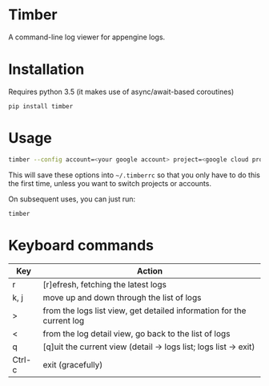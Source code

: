 # Timber

 A command-line log viewer for appengine logs.

# Installation

Requires python 3.5 (it makes use of async/await-based coroutines)

`pip install timber`

# Usage

```sh
timber --config account=<your google account> project=<google cloud project id>
```
This will save these options into `~/.timberrc` so that you only have to do
this the first time, unless you want to switch projects or accounts.

On subsequent uses, you can just run:
```
timber
```

# Keyboard commands
| Key     |  Action                                                                 |
|---------|-------------------------------------------------------------------------|
| r       | [r]efresh, fetching the latest logs                                     |
| k, j    | move up and down through the list of logs                               |
| >       | from the logs list view, get detailed information for the current log   |
| <       | from the log detail view, go back to the list of logs                   |
| q       | [q]uit the current view (detail -> logs list; logs list -> exit)        |
| Ctrl-c  | exit (gracefully)                                                       |


